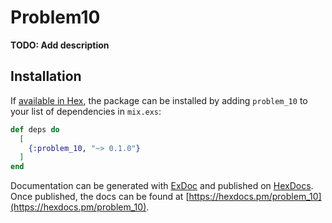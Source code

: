 # Problem10

**TODO: Add description**

## Installation

If [available in Hex](https://hex.pm/docs/publish), the package can be installed
by adding `problem_10` to your list of dependencies in `mix.exs`:

```elixir
def deps do
  [
    {:problem_10, "~> 0.1.0"}
  ]
end
```

Documentation can be generated with [ExDoc](https://github.com/elixir-lang/ex_doc)
and published on [HexDocs](https://hexdocs.pm). Once published, the docs can
be found at [https://hexdocs.pm/problem_10](https://hexdocs.pm/problem_10).

